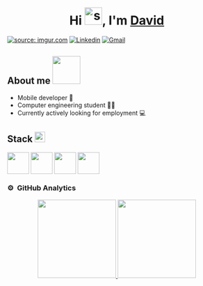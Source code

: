 
<h1 align="center">Hi <a href="https://imgur.com/FKYMNH0"><img height="40" width="40" src="https://i.imgur.com/FKYMNH0.gif" title="source: imgur.com" /></a>, I'm <a href="https://www.linkedin.com/in/david-mu%C3%B1oz-olaya/" target="blank">
David</a></h1>

<a href="https://imgur.com/ZiWrLaH"><img src="https://i.imgur.com/ZiWrLaH.jpg" title="source: imgur.com" /></a>
[![Linkedin](https://img.shields.io/badge/LinkedIn-0077B5?style=for-the-badge&logo=linkedin&logoColor=white)](https://www.linkedin.com/in/david-mu%C3%B1oz-olaya/)
[![Gmail](https://img.shields.io/badge/Gmail-D14836?style=for-the-badge&logo=gmail&logoColor=white)](mailto:david.munyoz97@gmail.com)

## About me <img src = "https://media.giphy.com/media/jdPMeyv9rn0hZHh8n9/giphy.gif" width = 64px>
- Mobile developer 📱
- Computer engineering student 👨‍🎓
- Currently actively looking for employment 💻

## Stack <img src = "https://media2.giphy.com/media/QssGEmpkyEOhBCb7e1/giphy.gif?cid=ecf05e47a0n3gi1bfqntqmob8g9aid1oyj2wr3ds3mg700bl&rid=giphy.gif" width = 24px>
<a href="https://firebase.google.com/?hl=es-419" target="blank"><img align="center" src="https://www.vectorlogo.zone/logos/firebase/firebase-icon.svg" height="50" width="50" /></a>
<a href="https://kotlinlang.org/docs/home.html" target="blank"><img align="center" src="https://www.vectorlogo.zone/logos/kotlinlang/kotlinlang-icon.svg" height="50" width="50" /></a>
<a href="https://developer.android.com/docs?hl=es-419" target="blank"><img align="center" src="https://www.vectorlogo.zone/logos/android/android-icon.svg" height="50" width="50" /></a>
<a href="https://git-scm.com/doc" target="blank"><img align="center" src="https://www.vectorlogo.zone/logos/git-scm/git-scm-icon.svg" height="50" width="50" /></a>



### ⚙️ &nbsp;GitHub Analytics

<p align="center">
<a href="https://github.com/DaZo20">
  <img height="180em" src="https://github-readme-stats-eight-theta.vercel.app/api?username=DaZo20&show_icons=true&theme=gruvbox&include_all_commits=true&count_private=true"/>
</a>
  <a href="https://github.com/DaZo20">
  <img height="180em" src="https://github-readme-stats-eight-theta.vercel.app/api/top-langs/?username=DaZo20&layout=compact&langs_count=8&theme=gruvbox"/>
</a>
</p>

